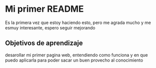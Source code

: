 # Mi primer README

Es la primera vez que estoy haciendo esto, pero me agrada mucho y me esmuy interesante, espero seguir mejorando 

## Objetivos de aprendizaje

desarollar mi primer pagina web, entendiendo como funciona y en que puedo aplicarla para poder sacar un buen provecho al conocimiento
